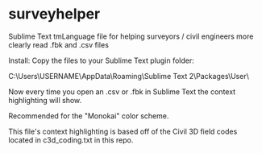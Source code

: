 # surveyhelper
Sublime Text tmLanguage file for helping surveyors / civil engineers more clearly read .fbk and .csv files

Install: Copy the files to your Sublime Text plugin folder:

C:\Users\USERNAME\AppData\Roaming\Sublime Text 2\Packages\User\

Now every time you open an .csv or .fbk in Sublime Text the context highlighting will show.

Recommended for the "Monokai" color scheme.

This file's context highlighting is based off of the Civil 3D field codes located in c3d_coding.txt in this repo.